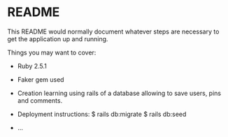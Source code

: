 # README

This README would normally document whatever steps are necessary to get the
application up and running.

Things you may want to cover:

* Ruby 2.5.1

* Faker gem used

* Creation learning using rails of a database allowing to save users, pins and comments.

* Deployment instructions:
	$ rails db:migrate
	$ rails db:seed

* ...
